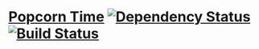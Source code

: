 # [Popcorn Time](https://git.popcorntime.io/stash/projects/PT/repos/popcorn-app) [![Dependency Status](https://david-dm.org/popcorn-official/popcorn-app.svg)](https://david-dm.org/popcorn-official/popcorn-app) [![Build Status](https://travis-ci.org/popcorn-official/popcorn-app.svg?branch=dev-0.3)](https://travis-ci.org/popcorn-official/popcorn-app)
